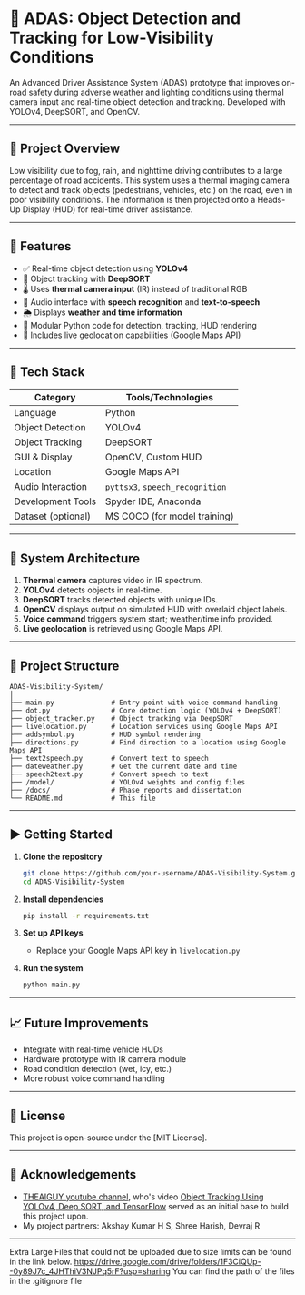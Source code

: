 # 🚗 ADAS: Object Detection and Tracking for Low-Visibility Conditions

An Advanced Driver Assistance System (ADAS) prototype that improves on-road safety during adverse weather and lighting conditions using thermal camera input and real-time object detection and tracking. Developed with YOLOv4, DeepSORT, and OpenCV.

---

## 📌 Project Overview

Low visibility due to fog, rain, and nighttime driving contributes to a large percentage of road accidents. This system uses a thermal imaging camera to detect and track objects (pedestrians, vehicles, etc.) on the road, even in poor visibility conditions. The information is then projected onto a Heads-Up Display (HUD) for real-time driver assistance.

---

## 🎯 Features

* ✅ Real-time object detection using **YOLOv4**
* 🔄 Object tracking with **DeepSORT**
* 🌡️ Uses **thermal camera input** (IR) instead of traditional RGB
* 🧠 Audio interface with **speech recognition** and **text-to-speech**
* 🌦️ Displays **weather and time information**
* 🧩 Modular Python code for detection, tracking, HUD rendering
* 📍 Includes live geolocation capabilities (Google Maps API)

---

## 🧰 Tech Stack

| Category           | Tools/Technologies              |
| ------------------ | ------------------------------- |
| Language           | Python                          |
| Object Detection   | YOLOv4                          |
| Object Tracking    | DeepSORT                        |
| GUI & Display      | OpenCV, Custom HUD              |
| Location           | Google Maps API                 |
| Audio Interaction  | `pyttsx3`, `speech_recognition` |
| Development Tools  | Spyder IDE, Anaconda            |
| Dataset (optional) | MS COCO (for model training)    |

---

## 🧪 System Architecture

1. **Thermal camera** captures video in IR spectrum.
2. **YOLOv4** detects objects in real-time.
3. **DeepSORT** tracks detected objects with unique IDs.
4. **OpenCV** displays output on simulated HUD with overlaid object labels.
5. **Voice command** triggers system start; weather/time info provided.
6. **Live geolocation** is retrieved using Google Maps API.

---

## 📂 Project Structure

```
ADAS-Visibility-System/
│
├── main.py              # Entry point with voice command handling
├── dot.py               # Core detection logic (YOLOv4 + DeepSORT)
├── object_tracker.py    # Object tracking via DeepSORT
├── livelocation.py      # Location services using Google Maps API
├── addsymbol.py         # HUD symbol rendering
├── directions.py        # Find direction to a location using Google Maps API
├── text2speech.py       # Convert text to speech
├── dateweather.py       # Get the current date and time
├── speech2text.py       # Convert speech to text
├── /model/              # YOLOv4 weights and config files
├── /docs/               # Phase reports and dissertation
└── README.md            # This file
```

---

## ▶️ Getting Started

1. **Clone the repository**

   ```bash
   git clone https://github.com/your-username/ADAS-Visibility-System.git
   cd ADAS-Visibility-System
   ```

2. **Install dependencies**

   ```bash
   pip install -r requirements.txt
   ```

3. **Set up API keys**

   * Replace your Google Maps API key in `livelocation.py`

4. **Run the system**

   ```bash
   python main.py
   ```

---

## 📈 Future Improvements

* Integrate with real-time vehicle HUDs
* Hardware prototype with IR camera module
* Road condition detection (wet, icy, etc.)
* More robust voice command handling

---

## 📜 License

This project is open-source under the [MIT License].

---

## 🙌 Acknowledgements

* [THEAIGUY youtube channel](https://www.youtube.com/@TheAIGuy), who's video [Object Tracking Using YOLOv4, Deep SORT, and TensorFlow](https://www.youtube.com/watch?v=FuvQ8Melz1o) served as an initial base to build this project upon.
* My project partners: Akshay Kumar H S, Shree Harish, Devraj R

---

Extra Large Files that could not be uploaded due to size limits can be found in the link below.
https://drive.google.com/drive/folders/1F3CiQUp--0y89J7c_4JHThiV3NJPq5rF?usp=sharing
You can find the path of the files in the .gitignore file
